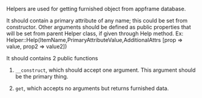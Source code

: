 Helpers are used for getting furnished object from appframe database.

It should contain a primary attribute of any name; this could be set from constructor.
Other arguments should be defined as public properties that will be set from parent Helper class, if given through Help method.
Ex: Helper::Help(ItemName,PrimaryAttributeValue,AdditionalAttrs [prop => value, prop2 => value2]) 

It should contains 2 public functions

1. ```__construct```, which should accept one argument. This argument should be the primary thing.

2. ```get```, which accepts no arguments but returns furnished data.
